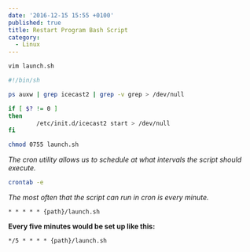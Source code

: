 ```yaml
---
date: '2016-12-15 15:55 +0100'
published: true
title: Restart Program Bash Script
category:
  - Linux
---
```


```bash
vim launch.sh
```

```sh
#!/bin/sh

ps auxw | grep icecast2 | grep -v grep > /dev/null

if [ $? != 0 ]
then
        /etc/init.d/icecast2 start > /dev/null
fi
```

```bash
chmod 0755 launch.sh
```

*The cron utility allows us to schedule at what intervals the script should execute.*

```bash
crontab -e
```

*The most often that the script can run in cron is every minute.*

```
* * * * * {path}/launch.sh
```

**Every five minutes would be set up like this:**

```
*/5 * * * * {path}/launch.sh
```
